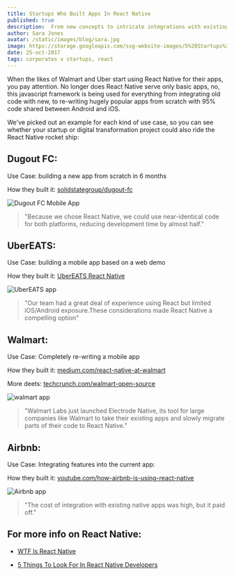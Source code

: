 ```yaml
---
title: Startups Who Built Apps In React Native
published: true
description:  From new concepts to intricate integrations with existing apps, here's how high growth businesses have used React Native in 2017
author: Sara Jones
avatar: /static/images/blog/sara.jpg
image: https://storage.googleapis.com/ssg-website-images/5%20Startups%20Using%20React%20Native/jenga-boy.jpg
date: 25-oct-2017
tags: corporates v startups, react
---
```


When the likes of Walmart and Uber start using React Native for their apps, you pay attention. No longer does React Native serve only basic apps, no, this javascript framework is being used for everything from integrating old code with new, to re-writing hugely popular apps from scratch with 95% code shared between Android and iOS.

We've picked out an example for each kind of use case, so you can see whether your startup or digital transformation project could also ride the React Native rocket ship:

## Dugout FC:

Use Case: building a new app from scratch in 6 months

How they built it: [solidstategroup/dugout-fc](https://solidstategroup.com/our-work/dugout-fc/)


<img src="https://storage.googleapis.com/ssg-website-images/5%20Startups%20Using%20React%20Native/Dugout%20FC%20app" class="smaller-img" alt="Dugout FC Mobile App"/>

> "Because we chose React Native, we could use near-identical code for both platforms, reducing development time by almost half."

## UberEATS:

Use Case: building a mobile app based on a web demo

How they built it: [UberEATS React Native](https://eng.uber.com/ubereats-react-native/)

<img src="https://storage.googleapis.com/ssg-website-images/5%20Startups%20Using%20React%20Native/ubereats%20restaurant%20dashboard.png" class="smaller-img" alt="UberEATS app"/>

> "Our team had a great deal of experience using React but limited iOS/Android exposure.These considerations made React Native a compelling option"

## Walmart:

Use Case: Completely re-writing a mobile app

How they built it: [medium.com/react-native-at-walmart](https://medium.com/walmartlabs/react-native-at-walmartlabs-cdd140589560#.ueonqqloc)

More deets: [techcrunch.com/walmart-open-source](https://techcrunch.com/2017/09/29/walmart-labs-open-sources-its-tool-for-bringing-react-native-to-existing-mobile-apps/)

<img src="https://storage.googleapis.com/ssg-website-images/5%20Startups%20Using%20React%20Native/walmart%20app" class="smaller-img" alt="walmart app"/>

> "Walmart Labs just launched Electrode Native, its tool for large companies like Walmart to take their existing apps and slowly migrate parts of their code to React Native."

## Airbnb:

Use Case: Integrating features into the current app:

How they built it: [youtube.com/how-airbnb-is-using-react-native](https://www.youtube.com/watch?v=8qCociUB6aQ)

<img src="https://storage.googleapis.com/ssg-website-images/5%20Startups%20Using%20React%20Native/Airbnb%20app" class="smaller-img" alt="Airbnb app"/>

> "The cost of integration with existing native apps was high, but it paid off."

## For more info on React Native:

* [WTF Is React Native](https://solidstategroup.com/2017/02/08/2017/Its-cross-platform-and-massively-reduces-app-dev-costs-but-WTF-is-React-Native/)

* [5 Things To Look For In React Native Developers](https://solidstategroup.com/2017/10/20/2017/5-Things-To-Look-For-In-React-Native-Developers/)







